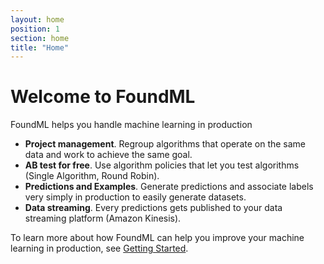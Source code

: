 ```yaml
---
layout: home
position: 1
section: home
title: "Home"
---
```


# Welcome to FoundML

FoundML helps you handle machine learning in production


 - **Project management**. Regroup algorithms that operate on the same data and work to achieve the same goal.
 - **AB test for free**. Use algorithm policies that let you test algorithms (Single Algorithm, Round Robin).
 - **Predictions and Examples**. Generate predictions and associate labels very simply in production to easily generate datasets.
 - **Data streaming**. Every predictions gets published to your data streaming platform (Amazon Kinesis).

To learn more about how FoundML can help you improve your machine learning in production, see [Getting Started](getting_started.html).
